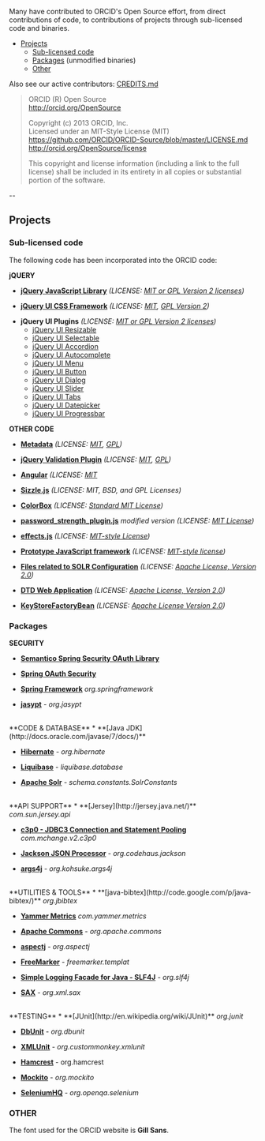 Many have contributed to ORCID's Open Source effort, from direct contributions of code, to contributions of projects through sub-licensed code and binaries.

* [Projects](#Projects)
    * [Sub-licensed code](#sublicense)
    * [Packages](#package) (unmodified binaries)
    * [Other](#other)

Also see our active contributors: [CREDITS.md](https://github.com/ORCID/ORCID-Work-in-Progress/blob/master/CREDITS.md)

> ORCID (R) Open Source    
> http://orcid.org/OpenSource
>
> Copyright (c) 2013 ORCID, Inc.    
> Licensed under an MIT-Style License (MIT)    
> https://github.com/ORCID/ORCID-Source/blob/master/LICENSE.md    
> http://orcid.org/OpenSource/license
> 
> This copyright and license information (including a link to the full license) shall be included in its entirety in all copies or substantial portion of  the software.

--
<a id="Projects"></a>
## Projects

<a id="sublicense"></a>
### Sub-licensed code

The following code has been incorporated into the ORCID code:

**jQUERY**
* **[jQuery JavaScript Library](http://jquery.com/)** _(LICENSE: [MIT or GPL Version 2 licenses](http://jquery.org/license))_

<!--jQuery is a fast, small, and feature-rich JavaScript library. It makes things like HTML document traversal and manipulation, event handling, animation, and Ajax much simpler with an easy-to-use API that works across a multitude of browsers. With a combination of versatility and extensbility, jQuery has changed the way that millions of people write JavaScript. <i>(List of plugins may not be exhaustive)</i>-->

* **[jQuery UI CSS Framework](http://docs.jquery.com/UI/Theming/API)** _(LICENSE: [MIT](http://www.opensource.org/licenses/mit-license.php), [GPL Version 2](http://www.gnu.org/licenses/gpl-2.0.html))_
    
<!--<br>a robust CSS Framework designed for building custom jQuery widgets.<br>-->

* **jQuery UI Plugins** _(LICENSE: [MIT or GPL Version 2 licenses](http://jquery.org/license))_
    * [jQuery UI Resizable](http://docs.jquery.com/UI/Resizable#theming)
    * [jQuery UI Selectable](http://docs.jquery.com/UI/Selectable#theming)
    * [jQuery UI Accordion](http://docs.jquery.com/UI/Accordion#theming)
    * [jQuery UI Autocomplete](http://docs.jquery.com/UI/Autocomplete#theming)
    * [jQuery UI Menu](http://docs.jquery.com/UI/Menu#theming)
    * [jQuery UI Button](http://docs.jquery.com/UI/Button#theming)
    * [jQuery UI Dialog](http://docs.jquery.com/UI/Dialog#theming)
    * [jQuery UI Slider](http://docs.jquery.com/UI/Slider#theming)
    * [jQuery UI Tabs](http://docs.jquery.com/UI/Tabs#theming)
    * [jQuery UI Datepicker](http://docs.jquery.com/UI/Datepicker#theming)
    * [jQuery UI Progressbar](http://docs.jquery.com/UI/Progressbar#theming)


<!--<br>The jQuery UI plugins use the jQuery UI CSS Framework to style its look and feel, including colors and background textures.<br>-->


**OTHER CODE**
* **[Metadata](http://docs.jquery.com/Plugins/Metadata)** _(LICENSE: [MIT](http://www.opensource.org/licenses/mit-license.php), [GPL](http://www.gnu.org/licenses/gpl.html))_

<!--<br>jQuery plugin for parsing metadata from elements<br>-->

* **[jQuery Validation Plugin](https://github.com/jzaefferer/jquery-validation)** _(LICENSE: [MIT](http://www.opensource.org/licenses/mit-license.php), [GPL](http://www.gnu.org/licenses/gpl.html))_

<!--<br>The jQuery Validation Plugin provides drop-in validation for your existing forms, while making all kinds of customizations to fit your application really easy.<br>-->

* **[Angular](https://github.com/angular/angular/blob/master/LICENSE)** _(LICENSE: [MIT](http://www.opensource.org/licenses/mit-license.php)_

<!--<br>Javascript frame work for building complex client applications.<br>-->

* **[Sizzle.js](http://sizzlejs.com/)** _(LICENSE: MIT, BSD, and GPL Licenses)_

<!--<br>A pure-JavaScript CSS selector engine designed to be easily dropped in to a host library.<br>-->

* **[ColorBox](http://www.jacklmoore.com/colorbox)** _(LICENSE: [Standard MIT License](http://www.opensource.org/licenses/mit-license.php))_

<!--<br>a lightweight, customizable lightbox plugin for jQuery<br>-->

* **[password_strength_plugin.js](www.mypocket-technologies.com)** *modified version* _(LICENSE: [MIT License](https://github.com/ORCID/ORCID-Work-in-Progress/blob/master/orcid-frontend-web/src/main/webapp/static/javascript/plugins.js))_

<!--<br>Password Strength Meter is a jQuery plug-in provide you smart algorithm to detect a password strength. Based on [Firas Kassem orginal plugin](http://phiras.wordpress.com/2007/04/08/password-strength-meter-a-jquery-plugin/)<br>-->

* **[effects.js](http://script.aculo.us)** _(LICENSE: [MIT-style License](http://madrobby.github.com/scriptaculous/license/))_

<!--<br>User interface effects<br>-->

* **[Prototype JavaScript framework](http://www.prototypejs.org/)** _(LICENSE: [MIT-style license](http://prototypejs.org/license.html))_

<!--<br>Prototype takes the complexity out of client-side web programming. Built to solve real-world problems, it adds useful extensions to the browser scripting environment and provides elegant APIs around the clumsy interfaces of Ajax and the Document Object Model.<br>-->

* **[Files related to SOLR Configuration](http://wiki.apache.org/solr/#Installation_and_Configuration)** _(LICENSE: [Apache License, Version 2.0](http://www.apache.org/licenses/LICENSE-2.0))_

<!--<br>SolrTM is the popular, blazing fast open source enterprise search platform from the Apache LuceneTM project.<br>-->

* **[DTD Web Application](http://java.sun.com/dtd/web-app_2_3.dtd)** _(LICENSE: [Apache License, Version 2.0](http://www.apache.org/licenses/LICENSE-2.0))_

<!--<br>This is the XML DTD for the Servlet 2.3 deployment descriptor.<br>-->

* **[KeyStoreFactoryBean](http://static.springsource.org/spring-ws/sites/1.5/apidocs/org/springframework/ws/soap/security/support/KeyStoreFactoryBean.html)** _(LICENSE: [Apache License Version 2.0](http://static.springsource.org/spring-ws/sites/2.0/license.html))_

<!--<br>Spring factory bean for a [KeyStore](http://docs.oracle.com/javase/6/docs/api/java/security/KeyStore.html?is-external=true).<br>-->


<a id="package"></a>
### Packages 

**SECURITY**
* **[Semantico Spring Security OAuth Library](https://github.com/semantico/spring-security-oauth)** 

<!--<br>This repository was forked the the main spring-security-oath project to allow us to support multiple redirect URLs. These changes have subsequently been incorporated into the core product and should be used in preference to this unless you are developing against the ORCID codebase.</i> | **[Apache License V2.0](https://github.com/semantico/spring-security-oauth/blob/master/license.txt)-->

* **[Spring OAuth Security](http://static.springsource.org/spring-security/oauth/)**<i></i>

<!--<br>This project provides support for using Spring Security with OAuth (1a) and OAuth2. It provides features for implementing both consumers and providers of these protocols using standard Spring and Spring Security programming models and configuration idioms. | **[Apache License V 2.0](https://github.com/SpringSource/spring-security-oauth/blob/master/license.txt)**-->

* **[Spring Framework](http://www.springsource.org/spring-framework)** <i>org.springframework</i> 

<!--<br>The Spring Framework provides a comprehensive programming and configuration model for modern Java-based enterprise applications - on any kind of deployment platform. A key element of Spring is infrastructural support at the application level: Spring focuses on the "plumbing" of enterprise applications so that teams can focus on application-level business logic, without unnecessary ties to specific deployment environments. | **[Apache License 2.0](http://www.apache.org/licenses/LICENSE-2.0)** |-->

* **[jasypt](http://www.jasypt.org/)** - <i>org.jasypt</i> 

<!--<br>Jasypt is a java library which allows the developer to add basic encryption capabilities to his/her projects with minimum effort, and without the need of having deep knowledge on how cryptography works. | **[]()** |-->

<br>
**CODE & DATABASE**
* **[Java JDK](http://docs.oracle.com/javase/7/docs/)** 

<!--<br>Java Platform, Standard Edition (Java SE) lets you develop and deploy Java applications on desktops and servers, as well as in today's demanding embedded environments. Java offers the rich user interface, performance, versatility, portability, and security that today’s applications require. Java Platform, Enterprise Edition (Java EE) 6 is the industry standard for enterprise Java computing.   | **[Oracle Binary Code License Agreement for the Java SE Platform Products and JavaFX ](http://www.oracle.com/technetwork/java/javase/terms/license/index.html)** |-->

* **[Hibernate](http://www.hibernate.org/)** - <i>org.hibernate</i>

<!--<br>Hibernate is a collection of related projects enabling developers to utilize POJO-style domain models in their applications in ways extending well beyond Object/Relational Mapping. | **[]()** |-->

* **[Liquibase](http://www.liquibase.org/)** - <i>liquibase.database</i>

<!--<br>Liquibase is an open source (Apache 2.0 Licensed), database-independent library for tracking, managing and applying database changes. It is built on a simple premise: All database changes are stored in a human readable yet trackable form and checked into source control. | **[Apache License 2.0](http://www.apache.org/licenses/LICENSE-2.0.html)** |-->

* **[Apache Solr](http://lucene.apache.org/solr/)** - <i>schema.constants.SolrConstants</i> 

<!--<br>SolrTM is the popular, blazing fast open source enterprise search platform from the Apache LuceneTM project. Its major features include powerful full-text search, hit highlighting, faceted search, near real-time indexing, dynamic clustering, database integration, rich document (e.g., Word, PDF) handling, and geospatial search. Solr is highly reliable, scalable and fault tolerant, providing distributed indexing, replication and load-balanced querying, automated failover and recovery, centralized configuration and more. Solr powers the search and navigation features of many of the world's largest internet sites. | **[]()** |-->

<br>
**API SUPPORT**
* **[Jersey](http://jersey.java.net/)** <i>com.sun.jersey.api</i>

<!--<br>Jersey is the open source, production quality, JAX-RS (JSR 311) Reference Implementation for building RESTful Web services, with an API for developers to extend Jersey to suit their needs. | **[CDDL, Version 1.1](http://glassfish.java.net/public/CDDL+GPL_1_1.html)** |-->

* **[c3p0 - JDBC3 Connection and Statement Pooling](http://www.mchange.com/projects/c3p0/)** <i>com.mchange.v2.c3p0</i>

<!--<br>c3p0 is an easy-to-use library for making traditional JDBC drivers "enterprise-ready" by augmenting them with functionality defined by the jdbc3 spec and the optional extensions to jdbc2. | **[Lesser GNU Public License (LGPL)](http://www.gnu.org/copyleft/lesser.html)** |-->

* **[Jackson JSON Processor](http://wiki.fasterxml.com/JacksonHome)** - <i>org.codehaus.jackson</i>

<!--<br>Inspired by the quality and variety of XML tooling available for the Java platform (StAX, JAXB, etc.), the Jackson is a multi-purpose Java library for processing JSON data format. Jackson aims to be the best possible combination of fast, correct, lightweight, and ergonomic for developers. | **[Apache License (AL) 2.0](http://www.apache.org/licenses/LICENSE-2.0)** |-->

* **[args4j](http://args4j.kohsuke.org/)** - <i>org.kohsuke.args4j</i>

<!--<br>args4j is a small Java class library that makes it easy to parse command line options/arguments in your CUI application. | **[]()** |-->

<br>
**UTILITIES & TOOLS**
* **[java-bibtex](http://code.google.com/p/java-bibtex/)** <i>org.jbibtex</i>

<!--<br>Java BibTeX Parser and Formatter. | **[BSD 3](http://opensource.org/licenses/BSD-3-Clause)** |-->

* **[Yammer Metrics](http://metrics.codahale.com/)** <i>com.yammer.metrics</i>

<!--<br>Developed by Yammer to instrument their JVM-based backend services, Metrics provides a powerful toolkit of ways to measure the behavior of critical components in your production environment. | **[Apache License 2.0](http://www.apache.org/licenses/LICENSE-2.0.html)** |-->

* **[Apache Commons](http://commons.apache.org/)** - <i>org.apache.commons</i>

<!--<br>The Commons Proper is dedicated to one principal goal: creating and maintaining reusable Java components. The Commons Proper is a place for collaboration and sharing, where developers from throughout the Apache community can work together on projects to be shared by the Apache projects and Apache users. | **[Apache License 2.0](http://www.apache.org/licenses/LICENSE-2.0.html)** |-->

* **[aspectj](http://eclipse.org/aspectj/)** - <i>org.aspectj</i>

<!--<br> An extension to the Java(tm) programming language that enables clean modularization of crosscutting concerns, such as error checking and handling, synchronization, context-sensitive behavior, performance optimizations, monitoring and logging, debugging support, and multi-object protocols. | **[Eclipse Public License](http://www.eclipse.org/org/documents/epl-v10.php)** |-->

* **[FreeMarker](http://freemarker.sourceforge.net/)** - <i>freemarker.templat</i>

<!--<br>FreeMarker is a "template engine"; a generic tool to generate text output (anything from HTML to autogenerated source code) based on templates. It's a Java package, a class library for Java programmers. It's not an application for end-users in itself, but something that programmers can embed into their products. | **[]()** |-->

* **[Simple Logging Facade for Java - SLF4J](http://www.slf4j.org/)** - <i>org.slf4j</i>

<!--<br>The Simple Logging Facade for Java or (SLF4J) serves as a simple facade or abstraction for various logging frameworks, e.g. java.util.logging, log4j and logback, allowing the end user to plug in the desired logging framework at deployment time. | **[]()** |-->

* **[SAX](http://www.saxproject.org/)** - <i>org.xml.sax</i>

<!--<br>SAX is the Simple API for XML, originally a Java-only API. SAX was the first widely adopted API for XML in Java, and is a “de facto” standard. The current version is SAX 2.0.1, and there are versions for several programming language environments other than Java. | **[]()** |-->

<br>
**TESTING**
* **[JUnit](http://en.wikipedia.org/wiki/JUnit)** <i>org.junit</i>

<!--<br>JUnit is a unit testing framework for the Java programming language. | **[Common Public License (CPL)](http://opensource.org/licenses/cpl1.0.php)** |-->

* **[DbUnit](http://www.dbunit.org/)** - <i>org.dbunit</i>

<!--<br>DbUnit is a JUnit extension (also usable with Ant) targeted at database-driven projects that, among other things, puts your database into a known state between test runs. This is an excellent way to avoid the myriad of problems that can occur when one test case corrupts the database and causes subsequent tests to fail or exacerbate the damage. | **[]()** |-->

* **[XMLUnit](http://xmlunit.sourceforge.net/api/overview-summary.html)** - <i>org.custommonkey.xmlunit</i>

<!--<br>XMLUnit provides extensions to the JUnit framework to allow assertions to be made about XML content. | **[]()** |-->

* **[Hamcrest](http://hamcrest.org/)** - </i>org.hamcrest</i>

<!--<br>Hamcrest is a framework for creating matchers ('Hamcrest' is an anagram of 'matchers'), allowing match rules to be defined declaratively. These matchers have uses in unit testing frameworks such as JUnit [2] and jMock. | **[]()** |-->

* **[Mockito](http://code.google.com/p/mockito/)** - <i>org.mockito</i>

<!--<br>Mockito is a mocking framework that tastes really good. It lets you write beautiful tests with clean & simple API. Mockito doesn't give you hangover because the tests are very readable and they produce clean verification errors. Read more about features & motivations. | **[]()** |-->

* **[SeleniumHQ](http://docs.seleniumhq.org/)** - <i>org.openqa.selenium</i>

<!--<br>Selenium automates browsers. That's it. What you do with that power is entirely up to you. Primarily it is for automating web applications for testing purposes, but is certainly not limited to just that. Boring web-based administration tasks can (and should!) also be automated as well. | **[]()** |-->

<a id="other"></a>
### OTHER

The font used for the ORCID website is **Gill Sans**.


